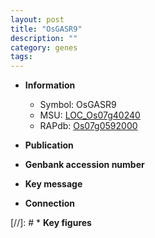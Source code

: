 ```yaml
---
layout: post
title: "OsGASR9"
description: ""
category: genes
tags: 
---
```


* **Information**  
    + Symbol: OsGASR9  
    + MSU: [LOC_Os07g40240](http://rice.uga.edu/cgi-bin/ORF_infopage.cgi?orf=LOC_Os07g40240)  
    + RAPdb: [Os07g0592000](http://rapdb.dna.affrc.go.jp/viewer/gbrowse_details/irgsp1?name=Os07g0592000)  

* **Publication**  

* **Genbank accession number**  

* **Key message**  

* **Connection**  

[//]: # * **Key figures**  


